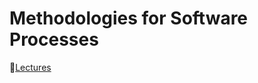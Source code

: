 # Methodologies for Software Processes
🔖[Lectures](https://github.com/ioanachelaru/Software-Engineering-Masters/tree/master/2nd%20Semester/Methodologies%20for%20Software%20Processes/Lectures)
